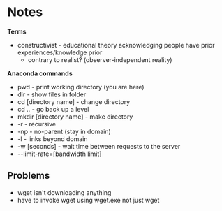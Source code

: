 # Notes
**Terms**
* constructivist - educational theory acknowledging people have prior experiences/knowledge prior 
  * contrary to realist? (observer-independent reality)

**Anaconda commands**
* pwd - print working directory (you are here)
* dir - show files in folder
* cd [directory name] - change directory
* cd .. - go back up a level
* mkdir [directory name] - make directory
* -r - recursive
* -np - no-parent (stay in domain)
* -l - links beyond domain
* -w [seconds] - wait time between requests to the server
* --limit-rate=[bandwidth limit]

## Problems
* wget isn't downloading anything
 * have to invoke wget using wget.exe not just wget
